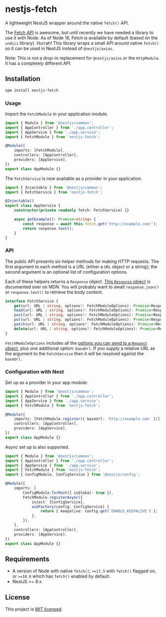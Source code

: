 # nestjs-fetch

A lightweight NestJS wrapper around the native `fetch()` API.

The [Fetch API](https://developer.mozilla.org/en-US/docs/Web/API/Fetch_API) is
awesome, but until recently we have needed a library to use it with Node. As of
Node 18, Fetch is available by default (based on the `undici` library). Hurrah!
This library wraps a small API around native `fetch()` so it can be used in
NestJS instead of `@nestjs/axios`.

Note: This is not a drop-in replacement for `@nestjs/axios` or the `HttpModule`.
It has a completely different API.

## Installation

```bash
npm install nestjs-fetch
```

### Usage

Import the `FetchModule` in your application module.

```ts
import { Module } from '@nestjs/common';
import { AppController } from './app.controller';
import { AppService } from './app.service';
import { FetchModule } from 'nestjs-fetch';

@Module({
	imports: [FetchModule],
	controllers: [AppController],
	providers: [AppService],
})
export class AppModule {}
```

The `FetchService` is now available as a provider in your application.

```ts
import { Injectable } from '@nestjs/common';
import { FetchService } from 'nestjs-fetch';

@Injectable()
export class AppService {
	constructor(private readonly fetch: FetchService) {}

	async getExample(): Promise<string> {
		const response = await this.fetch.get('http://example.com/');
		return response.text();
	}
}
```

### API

The public API presents six helper methods for making HTTP requests. The first
argument to each method is a URL (either a `URL` object or a string); the second
argument is an optional list of configuration options.

Each of these helpers returns a `Response` object.
[This `Response` object](https://developer.mozilla.org/en-US/docs/Web/API/Response)
is documented over on MDN. You will probably want to await `response.json()` or
`response.text()` to retrieve the body content.

```ts
interface FetchService {
	get(url: URL | string, options?: FetchModuleOptions): Promise<Response>;
	head(url: URL | string, options?: FetchModuleOptions): Promise<Response>;
	post(url: URL | string, options?: FetchModuleOptions): Promise<Response>;
	put(url: URL | string, options?: FetchModuleOptions): Promise<Response>;
	patch(url: URL | string, options?: FetchModuleOptions): Promise<Response>;
	delete(url: URL | string, options?: FetchModuleOptions): Promise<Response>;
}
```

`FetchModuleOptions` includes all the
[options you can send to a `Request` object](https://developer.mozilla.org/en-US/docs/Web/API/Request/Request),
plus one additional option: `baseUrl`. If you supply a relative URL as the
argument to the `FetchService` then it will be resolved against the `baseUrl`.

### Configuration with Nest

Set up as a provider in your app module:

```ts
import { Module } from '@nestjs/common';
import { AppController } from './app.controller';
import { AppService } from './app.service';
import { FetchModule } from 'nestjs-fetch';

@Module({
	imports: [FetchModule.register({ baseUrl: 'http://example.com' })],
	controllers: [AppController],
	providers: [AppService],
})
export class AppModule {}
```

Async set up is also supported.

```ts
import { Module } from '@nestjs/common';
import { AppController } from './app.controller';
import { AppService } from './app.service';
import { FetchModule } from 'nestjs-fetch';
import { ConfigModule, ConfigService } from '@nestjs/config';

@Module({
	imports: [
		ConfigModule.forRoot({ isGlobal: true }),
		FetchModule.registerAsync({
			inject: [ConfigService],
			useFactory(config: ConfigService) {
				return { keepalive: config.get('ENABLE_KEEPALIVE') };
			},
		}),
	],
	controllers: [AppController],
	providers: [AppService],
})
export class AppModule {}
```

## Requirements

- A version of Node with native `fetch()`; `>=17.5` with `fetch()` flagged on,
  or `>=18.0` which has `fetch()` enabled by default.
- NestJS >= 8.x

## License

This project is [MIT licensed](LICENSE).
